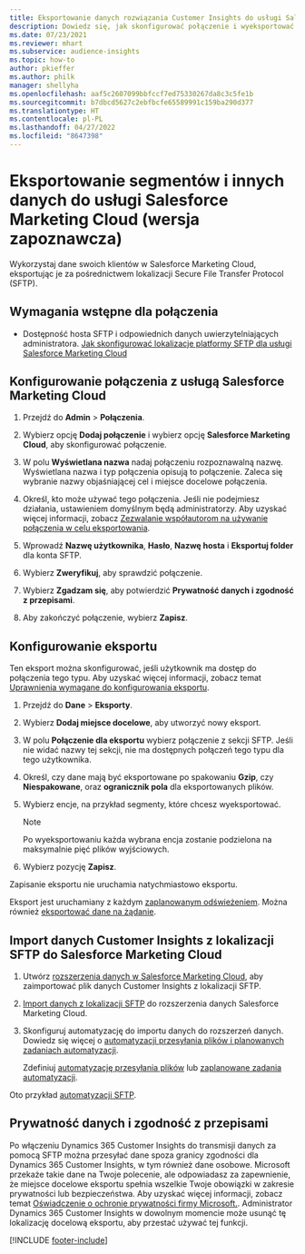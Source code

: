 ```yaml
---
title: Eksportowanie danych rozwiązania Customer Insights do usługi Salesforce Marketing Cloud
description: Dowiedz się, jak skonfigurować połączenie i wyeksportować je do usługi Salesforce Marketing Cloud.
ms.date: 07/23/2021
ms.reviewer: mhart
ms.subservice: audience-insights
ms.topic: how-to
author: pkieffer
ms.author: philk
manager: shellyha
ms.openlocfilehash: aaf5c2607099bbfccf7ed75330267da8c3c5fe1b
ms.sourcegitcommit: b7dbcd5627c2ebfbcfe65589991c159ba290d377
ms.translationtype: HT
ms.contentlocale: pl-PL
ms.lasthandoff: 04/27/2022
ms.locfileid: "8647398"
---
```

# <a name="export-segments-and-other-data-to-salesforce-marketing-cloud-preview"></a>Eksportowanie segmentów i innych danych do usługi Salesforce Marketing Cloud (wersja zapoznawcza)

Wykorzystaj dane swoich klientów w Salesforce Marketing Cloud, eksportując je za pośrednictwem lokalizacji Secure File Transfer Protocol (SFTP).

## <a name="prerequisites-for-connection"></a>Wymagania wstępne dla połączenia

- Dostępność hosta SFTP i odpowiednich danych uwierzytelniających administratora. [Jak skonfigurować lokalizacje platformy SFTP dla usługi Salesforce Marketing Cloud](https://help.salesforce.com/articleView?id=sf.mc_es_configure_enhanced_ftp.htm&type=5) 

## <a name="set-up-the-connection-to-salesforce-marketing-cloud"></a>Konfigurowanie połączenia z usługą Salesforce Marketing Cloud

1. Przejdź do **Admin** > **Połączenia**.

1. Wybierz opcję **Dodaj połączenie** i wybierz opcję **Salesforce Marketing Cloud**, aby skonfigurować połączenie.

1. W polu **Wyświetlana nazwa** nadaj połączeniu rozpoznawalną nazwę. Wyświetlana nazwa i typ połączenia opisują to połączenie. Zaleca się wybranie nazwy objaśniającej cel i miejsce docelowe połączenia.

1. Określ, kto może używać tego połączenia. Jeśli nie podejmiesz działania, ustawieniem domyślnym będą administratorzy. Aby uzyskać więcej informacji, zobacz [Zezwalanie współautorom na używanie połączenia w celu eksportowania](connections.md#allow-contributors-to-use-a-connection-for-exports).

1. Wprowadź **Nazwę użytkownika**, **Hasło**, **Nazwę hosta** i **Eksportuj folder** dla konta SFTP.

1. Wybierz **Zweryfikuj**, aby sprawdzić połączenie.

1. Wybierz **Zgadzam się**, aby potwierdzić **Prywatność danych i zgodność z przepisami**.

1. Aby zakończyć połączenie, wybierz **Zapisz**.

## <a name="configure-an-export"></a>Konfigurowanie eksportu

Ten eksport można skonfigurować, jeśli użytkownik ma dostęp do połączenia tego typu. Aby uzyskać więcej informacji, zobacz temat [Uprawnienia wymagane do konfigurowania eksportu](export-destinations.md#set-up-a-new-export).

1. Przejdź do **Dane** > **Eksporty**.

1. Wybierz **Dodaj miejsce docelowe**, aby utworzyć nowy eksport.

1. W polu **Połączenie dla eksportu** wybierz połączenie z sekcji SFTP. Jeśli nie widać nazwy tej sekcji, nie ma dostępnych połączeń tego typu dla tego użytkownika.

1. Określ, czy dane mają być eksportowane po spakowaniu **Gzip**, czy **Niespakowane**, oraz **ogranicznik pola** dla eksportowanych plików.

1. Wybierz encje, na przykład segmenty, które chcesz wyeksportować.

   > [!NOTE]
   > Po wyeksportowaniu każda wybrana encja zostanie podzielona na maksymalnie pięć plików wyjściowych. 

1. Wybierz pozycję **Zapisz**.

Zapisanie eksportu nie uruchamia natychmiastowo eksportu.

Eksport jest uruchamiany z każdym [zaplanowanym odświeżeniem](system.md#schedule-tab). Można również [eksportować dane na żądanie](export-destinations.md#run-exports-on-demand). 

## <a name="import-customer-insights-data-from-sftp-location-to-salesforce-marketing-cloud"></a>Import danych Customer Insights z lokalizacji SFTP do Salesforce Marketing Cloud

1. Utwórz [rozszerzenia danych w Salesforce Marketing Cloud](https://help.salesforce.com/articleView?id=sf.mc_es_create_data_extension.htm&type=5), aby zaimportować plik danych Customer Insights z lokalizacji SFTP.

2. [Import danych z lokalizacji SFTP](https://help.salesforce.com/articleView?id=sf.mc_es_import_data_extension_classic.htm&type=5) do rozszerzenia danych Salesforce Marketing Cloud. 

3. Skonfiguruj automatyzację do importu danych do rozszerzeń danych. Dowiedz się więcej o [automatyzacji przesyłania plików i planowanych zadaniach automatyzacji](https://help.salesforce.com/articleView?id=sf.mc_as_triggered_automations.htm&type=5).

   Zdefiniuj [automatyzację przesyłania plików](https://help.salesforce.com/articleView?id=sf.mc_as_define_a_triggered_automation.htm&type=5) lub [zaplanowane zadania automatyzacji](https://help.salesforce.com/articleView?id=sf.mc_as_define_a_scheduled_automation.htm&type=5). 

Oto przykład [automatyzacji SFTP](https://help.salesforce.com/articleView?id=sf.mc_as_ftp_and_triggered_automation_scenario.htm&type=5).

## <a name="data-privacy-and-compliance"></a>Prywatność danych i zgodność z przepisami

Po włączeniu Dynamics 365 Customer Insights do transmisji danych za pomocą SFTP można przesyłać dane spoza granicy zgodności dla Dynamics 365 Customer Insights, w tym również dane osobowe. Microsoft przekaże takie dane na Twoje polecenie, ale odpowiadasz za zapewnienie, że miejsce docelowe eksportu spełnia wszelkie Twoje obowiązki w zakresie prywatności lub bezpieczeństwa. Aby uzyskać więcej informacji, zobacz temat [Oświadczenie o ochronie prywatności firmy Microsoft.](https://go.microsoft.com/fwlink/?linkid=396732).
Administrator Dynamics 365 Customer Insights w dowolnym momencie może usunąć tę lokalizację docelową eksportu, aby przestać używać tej funkcji.

[!INCLUDE [footer-include](includes/footer-banner.md)]
